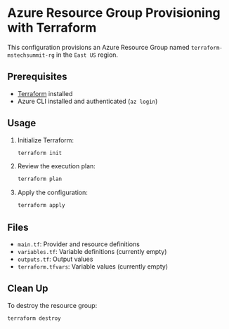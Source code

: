 # Azure Resource Group Provisioning with Terraform

This configuration provisions an Azure Resource Group named `terraform-mstechsummit-rg` in the `East US` region.

## Prerequisites
- [Terraform](https://www.terraform.io/downloads.html) installed
- Azure CLI installed and authenticated (`az login`)

## Usage
1. Initialize Terraform:
   ```sh
   terraform init
   ```
2. Review the execution plan:
   ```sh
   terraform plan
   ```
3. Apply the configuration:
   ```sh
   terraform apply
   ```

## Files
- `main.tf`: Provider and resource definitions
- `variables.tf`: Variable definitions (currently empty)
- `outputs.tf`: Output values
- `terraform.tfvars`: Variable values (currently empty)

## Clean Up
To destroy the resource group:
```sh
terraform destroy
``` 